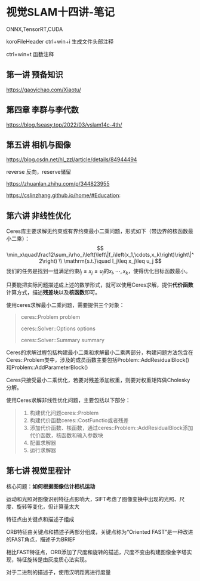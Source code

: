 # 视觉SLAM十四讲-笔记



ONNX,TensorRT,CUDA

koroFileHeader ctrl+win+i 生成文件头部注释

ctrl+win+t 函数注释







## 第一讲 预备知识

https://gaoyichao.com/Xiaotu/







## 第四章 李群与李代数

https://blog.fseasy.top/2022/03/vslam14c-4th/



## 第五讲 相机与图像



https://blog.csdn.net/hl_zzl/article/details/84944494 

reverse 反向，reserve储留

https://zhuanlan.zhihu.com/p/344823955

https://cslinzhang.github.io/home/#Education:



## 第六讲 非线性优化

Ceres库主要求解无约束或有界约束最小二乘问题，形式如下（带边界的核函数最小二乘）：
$$
\min_x\quad\frac12\sum_i\rho_i\left(\left\|f_i\left(x_1,\cdots,x_k\right)\right\|^2\right)
\\
\mathrm{s.t.}\quad l_j\leq x_j\leq u_j
$$
我们的任务是找到一组满足约束$l_j\leq x_j \leq u_j$的$x_i,\cdots,x_k$，使得优化目标函数最小。

只要能把实际问题描述成上述的数学形式，就可以使用Ceres求解，提供**代价函数**计算方式，描述**残差块**以及**核函数**即可。

使用ceres求解最小二乘问题，需要提供三个对象：

> ceres::Problem problem
>
> ceres::Solver::Options options
>
> ceres::Solver::Summary summary

Ceres的求解过程包括构建最小二乘和求解最小二乘两部分，构建问题方法包含在Ceres::Problem类中，涉及的成员函数主要包括Problem::AddResidualBlock()和Problem::AddParameterBlock()

Ceres只接受最小二乘优化，若要对残差添加权重，则要对权重矩阵做Cholesky分解。



使用Ceres求解非线性优化问题，主要包括以下部分：

> 1. 构建优化问题ceres::Problem
> 2. 构建代价函数ceres::CostFunctio或者残差
> 2. 添加代价函数、核函数，通过ceres::Problem::AddResidualBlock添加代价函数，核函数和输入参数块
> 2. 配置求解器
> 2. 运行求解器





## 第七讲 视觉里程计



核心问题：**如何根据图像估计相机运动**



运动和光照对图像识别特征点影响大，SIFT考虑了图像变换中出现的光照、尺度、旋转等变化，但计算量太大

特征点由关键点和描述子组成



ORB特征由关键点和描述子两部分组成，关键点称为“Oriented FAST”是一种改进的FAST角点，描述子为BRIEF

相比FAST特征点，ORB添加了尺度和旋转的描述，尺度不变由构建图像金字塔实现，特征旋转是由灰度质心法实现。







对于二进制的描述子，使用汉明距离进行度量













